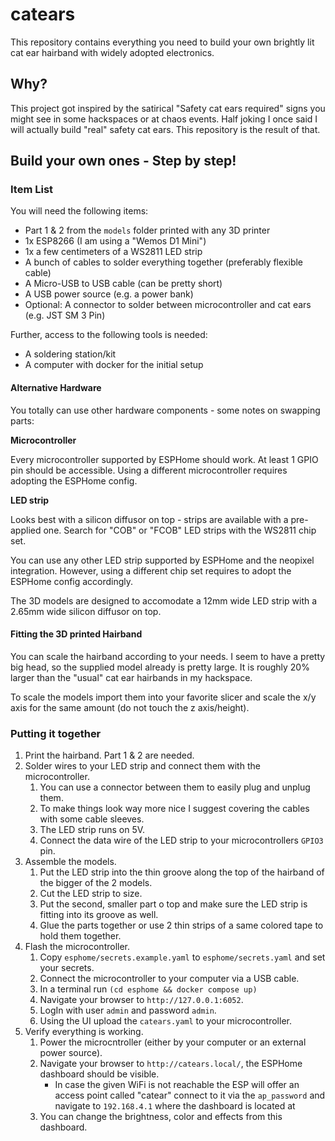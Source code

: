 # catears

This repository contains everything you need to build your own brightly lit cat ear hairband with widely adopted electronics.

## Why?

This project got inspired by the satirical "Safety cat ears required" signs you might see in some hackspaces or at chaos events. Half joking I once said I will actually build "real" safety cat ears. This repository is the result of that.

## Build your own ones - Step by step!

### Item List

You will need the following items:

- Part 1 & 2 from the `models` folder printed with any 3D printer
- 1x ESP8266 (I am using a "Wemos D1 Mini")
- 1x a few centimeters of a WS2811 LED strip 
- A bunch of cables to solder everything together (preferably flexible cable)
- A Micro-USB to USB cable (can be pretty short)
- A USB power source (e.g. a power bank)
- Optional: A connector to solder between microcontroller and cat ears (e.g. JST SM 3 Pin)

Further, access to the following tools is needed:

- A soldering station/kit
- A computer with docker for the initial setup

#### Alternative Hardware

You totally can use other hardware components - some notes on swapping parts:

**Microcontroller**

Every microcontroller supported by ESPHome should work. At least 1 GPIO pin should be accessible. Using a different microcontroller requires adopting the ESPHome config.

**LED strip**

Looks best with a silicon diffusor on top - strips are available with a pre-applied one. Search for "COB" or "FCOB" LED strips with the WS2811 chip set.

You can use any other LED strip supported by ESPHome and the neopixel integration. However, using a different chip set requires to adopt the ESPHome config accordingly.

The 3D models are designed to accomodate a 12mm wide LED strip with a 2.65mm wide silicon diffusor on top.

#### Fitting the 3D printed Hairband

You can scale the hairband according to your needs. I seem to have a pretty big head, so the supplied model already is pretty large. It is roughly 20% larger than the "usual" cat ear hairbands in my hackspace. 

To scale the models import them into your favorite slicer and scale the x/y axis for the same amount (do not touch the z axis/height).

### Putting it together

1. Print the hairband. Part 1 & 2 are needed.
2. Solder wires to your LED strip and connect them with the microcontroller.
   1. You can use a connector between them to easily plug and unplug them.
   2. To make things look way more nice I suggest covering the cables with some cable sleeves.
   3. The LED strip runs on 5V.
   4. Connect the data wire of the LED strip to your microcontrollers `GPIO3` pin.
3. Assemble the models.
   1. Put the LED strip into the thin groove along the top of the hairband of the bigger of the 2 models.
   2. Cut the LED strip to size.
   3. Put the second, smaller part o top and make sure the LED strip is fitting into its groove as well.
   4. Glue the parts together or use 2 thin strips of a same colored tape to hold them together.
4. Flash the microcontroller.
   1. Copy `esphome/secrets.example.yaml` to `esphome/secrets.yaml` and set your secrets.
   2. Connect the microcontroller to your computer via a USB cable.
   3. In a terminal run `(cd esphome && docker compose up)`
   4. Navigate your browser to `http://127.0.0.1:6052`.
   5. LogIn with user `admin` and password `admin`.
   6. Using the UI upload the `catears.yaml` to your microcontroller.
5. Verify everything is working.
   1. Power the microcntroller (either by your computer or an external power source).
   2. Navigate your browser to `http://catears.local/`, the ESPHome dashboard should be visible.
      - In case the given WiFi is not reachable the ESP will offer an access point called "catear" connect to it via the `ap_password` and navigate to `192.168.4.1` where the dashboard is located at 
   4. You can change the brightness, color and effects from this dashboard.
